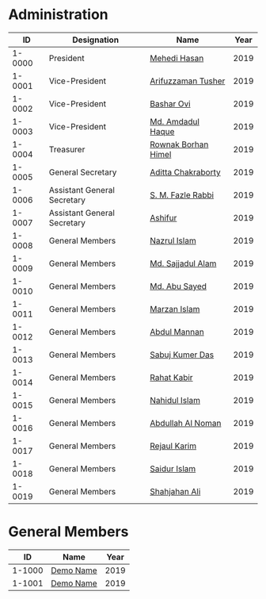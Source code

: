 # Administration

| ID     | Designation                 | Name                                            | Year |
| ------ | --------------------------- | ----------------------------------------------- | ---- |
| 1-0000 | President                   | [Mehedi Hasan](Administration/1-0000.md)        | 2019 |
| 1-0001 | Vice-President              | [Arifuzzaman Tusher](Administration/1-0001.md)  | 2019 |
| 1-0002 | Vice-President              | [Bashar Ovi](Administration/1-0002.md)          | 2019 |
| 1-0003 | Vice-President              | [Md. Amdadul Haque](Administration/1-0003.md)   | 2019 |
| 1-0004 | Treasurer                   | [Rownak Borhan Himel](Administration/1-0004.md) | 2019 |
| 1-0005 | General Secretary           | [Aditta Chakraborty](Administration/1-0005.md)  | 2019 |
| 1-0006 | Assistant General Secretary | [S. M. Fazle Rabbi](Administration/1-0006.md)   | 2019 |
| 1-0007 | Assistant General Secretary | [Ashifur](Administration/1-0007.md)             | 2019 |
| 1-0008 | General Members             | [Nazrul Islam](Administration/1-0008.md)        | 2019 |
| 1-0009 | General Members             | [Md. Sajjadul Alam](Administration/1-0009.md)   | 2019 |
| 1-0010 | General Members             | [Md. Abu Sayed](Administration/1-0010.md)       | 2019 |
| 1-0011 | General Members             | [Marzan Islam](Administration/1-0011.md)        | 2019 |
| 1-0012 | General Members             | [Abdul Mannan](Administration/1-0012.md)        | 2019 |
| 1-0013 | General Members             | [Sabuj Kumer Das](Administration/1-0013.md)     | 2019 |
| 1-0014 | General Members             | [Rahat Kabir](Administration/1-0014.md)         | 2019 |
| 1-0015 | General Members             | [Nahidul Islam](Administration/1-0015.md)       | 2019 |
| 1-0016 | General Members             | [Abdullah Al Noman](Administration/1-0016.md)   | 2019 |
| 1-0017 | General Members             | [Rejaul Karim](Administration/1-0017.md)        | 2019 |
| 1-0018 | General Members             | [Saidur Islam](Administration/1-0018.md)        | 2019 |
| 1-0019 | General Members             | [Shahjahan Ali](Administration/1-0019.md)       | 2019 |

# General Members

| ID     | Name                           | Year |
| ------ | ------------------------------ | ---- |
| 1-1000 | [Demo Name](Members/1-1000.md) | 2019 |
| 1-1001 | [Demo Name](Members/1-1000.md) | 2019 |
